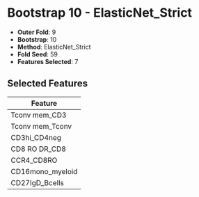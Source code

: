 # Bootstrap 10 - ElasticNet_Strict

- **Outer Fold**: 9
- **Bootstrap**: 10
- **Method**: ElasticNet_Strict
- **Fold Seed**: 59
- **Features Selected**: 7

## Selected Features

| Feature |
|---------|
| Tconv mem_CD3 |
| Tconv mem_Tconv |
| CD3hi_CD4neg |
| CD8 RO DR_CD8 |
| CCR4_CD8RO |
| CD16mono_myeloid |
| CD27IgD_Bcells |
